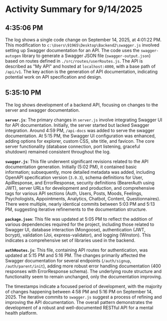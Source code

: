 # Activity Summary for 9/14/2025

## 4:35:06 PM
The log shows a single code change on September 14, 2025, at 4:01:22 PM.  This modification to `c:\Users\91965\Desktop\Backend2\swagger.js` involved setting up Swagger documentation for an API. The code uses the `swagger-autogen` library to generate a Swagger JSON file (`swagger-output.json`) based on routes defined in `./src/routes/userRoutes.js`. The API is described as "My API" and hosted at `localhost:4000`, with a base path of `/api/v1`.  The key action is the generation of API documentation, indicating potential work on API specification and design.


## 5:35:10 PM
The log shows development of a backend API, focusing on changes to the server and swagger documentation.

**`server.js`**:  The primary changes in `server.js` involve integrating Swagger UI for API documentation. Initially, the server started but lacked Swagger integration.  Around 4:59 PM, `/api-docs` was added to serve the swagger documentation. At 5:15 PM, the Swagger UI configuration was enhanced, adding options for explorer, custom CSS, site title, and favicon.  The core server functionality (database connection, port listening, graceful shutdown) remained consistent throughout the log.

**`swagger.js`**: This file underwent significant revisions related to the API documentation generation. Initially (5:02 PM), it contained basic information; subsequently, more detailed metadata was added, including OpenAPI specification version (`3.0.3`), schema definitions for User, ApiResponse, and ErrorResponse, security definitions (BearerAuth using JWT), server URLs for development and production, and comprehensive tags for various API sections (Auth, Users, Posts, Moods, Feelings, Psychologists, Appointments, Analytics, Chatbot, Content, Questionnaires).  There were multiple, nearly identical commits between 5:03 PM and 5:13 PM, suggesting iterative refinements to the documentation structure.

**`package.json`**: This file was updated at 5:05 PM to reflect the addition of various dependencies required for the project, including those related to Swagger UI,  database interaction (Mongoose), authentication (JWT, bcrypt), validation (Joi, express-validator), and logging (Winston).  This indicates a comprehensive set of libraries used in the backend.

**`authRoutes.js`**:  This file, containing API routes for authentication, was updated at 5:15 PM and 5:16 PM. The changes primarily affected the Swagger documentation for several endpoints (`/auth/signup`, `/auth/parent/init`), adding more robust error handling documentation (400 responses with ErrorResponse schema).  The underlying route structure and functionality seem to remain unchanged, only the documentation improving.

The timestamps indicate a focused period of development, with the majority of changes happening between 4:58 PM and 5:16 PM on September 14, 2025.  The iterative commits to `swagger.js` suggest a process of refining and improving the API documentation.  The overall pattern demonstrates the development of a robust and well-documented RESTful API for a mental health platform.
